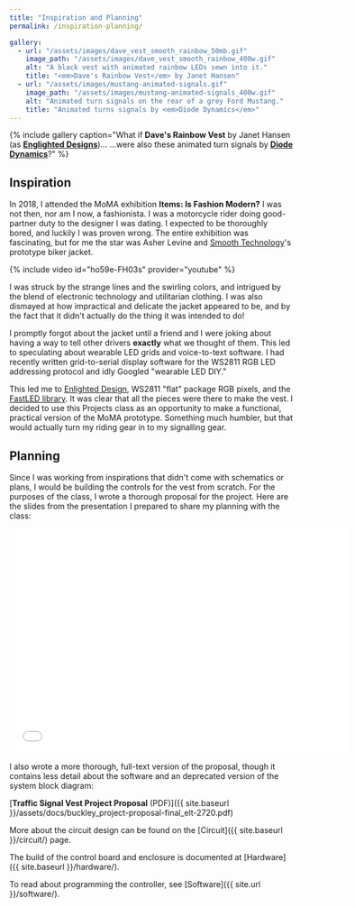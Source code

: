 ```yaml
---
title: "Inspiration and Planning"
permalink: /inspiration-planning/

gallery:
  - url: "/assets/images/dave_vest_smooth_rainbow_50mb.gif"
    image_path: "/assets/images/dave_vest_smooth_rainbow_400w.gif"
    alt: "A black vest with animated rainbow LEDs sewn into it."
    title: "<em>Dave's Rainbow Vest</em> by Janet Hansen"
  - url: "/assets/images/mustang-animated-signals.gif"
    image_path: "/assets/images/mustang-animated-signals_400w.gif"
    alt: "Animated turn signals on the rear of a grey Ford Mustang."
    title: "Animated turns signals by <em>Diode Dynamics</em>" 
---
```

{% include gallery caption="What if __Dave's Rainbow Vest__ by Janet Hansen (as [**Englighted Designs**](https://www.englighted.com))...    ...were also these animated turn signals by [**Diode Dynamics**](https://www.diodedynamics.com)?" %}

## Inspiration

In 2018, I attended the MoMA exhibition **Items: Is Fashion Modern?** I was not then, nor am I now, a fashionista. I was a motorcycle rider doing good-partner duty to the designer I was dating. I expected to be thoroughly bored, and luckily I was proven wrong. The entire exhibition was fascinating, but for me the star was Asher Levine and [Smooth Technology](https://smooth.technology)'s prototype biker jacket.

{% include video id="ho59e-FH03s" provider="youtube" %}

I was struck by the strange lines and the swirling colors, and intrigued by the blend of electronic technology and utilitarian clothing.  I was also dismayed at how impractical and delicate the jacket appeared to be, and by the fact that it didn't actually do the thing it was intended to do!

I promptly forgot about the jacket until a friend and I were joking about having a way to tell other drivers __exactly__ what we thought of them.  This led to speculating about wearable LED grids and voice-to-text software.  I had recently written grid-to-serial display software for the WS2811 RGB LED addressing protocol and idly Googled "wearable LED DIY."

This led me to [Enlighted Design](https://www.englighted.com), WS2811 "flat" package RGB pixels, and the [FastLED library](https://fastled.io).  It was clear that all the pieces were there to make the vest. I decided to use this Projects class as an opportunity to make a functional, practical version of the MoMA prototype.  Something much humbler, but that would actually turn my riding gear in to my signalling gear.

## Planning

Since I was working from inspirations that didn't come with schematics or plans, I would be building the controls for the vest from scratch.  For the purposes of the class, I wrote a thorough proposal for the project.  Here are the slides from the presentation I prepared to share my planning with the class:

<embed src="{{ site.baseurl}}/assets/docs/blinker-vest_proposal-presentation_final.pdf" width="600" height="400" type="application/pdf">

I also wrote a more thorough, full-text version of the proposal, though it contains less detail about the software and an deprecated version of the system block diagram:

[**Traffic Signal Vest Project Proposal** (PDF)]({{ site.baseurl }}/assets/docs/buckley_project-proposal-final_elt-2720.pdf)

More about the circuit design can be found on the [Circuit]({{ site.baseurl }}/circuit/) page.

The build of the control board and enclosure is documented at [Hardware]({{ site.baseurl }}/hardware/).

To read about programming the controller, see [Software]({{ site.url }}/software/).
